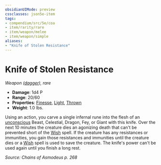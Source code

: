 ```yaml
---
obsidianUIMode: preview
cssclasses: json5e-item
tags:
- compendium/src/5e/coa
- item/rarity/rare
- item/weapon/melee
- item/weapon/simple
aliases: 
- "Knife of Stolen Resistance"
---
```

# Knife of Stolen Resistance
*Weapon ([dagger](Mechanics/items/dagger.md)), rare*  

- **Damage**: 1d4 P
- **Range**: 20/60
- **Properties**: [Finesse](Mechanics/Rules/item-properties.md#Finesse), [Light](Mechanics/Rules/item-properties.md#Light), [Thrown](Mechanics/Rules/item-properties.md#Thrown)
- **Weight**: 1.0 lbs.

Using an action, you carve a single infernal rune into the flesh of an [unconscious](Mechanics/Rules/conditions.md#Unconscious) Beast, Celestial, Dragon, Fey, or Giant with this knife. Over the next 10 minutes the creature dies an agonizing death that can't be prevented short of the [Wish](Mechanics/spells/wish.md) spell. If the creature has any resistances or immunities, you gain those resistances and immunities until the creature dies or a [Wish](Mechanics/spells/wish.md) spell is used to save the creature. The knife's power can't be used again until you finish a long rest.

*Source: Chains of Asmodeus p. 268*